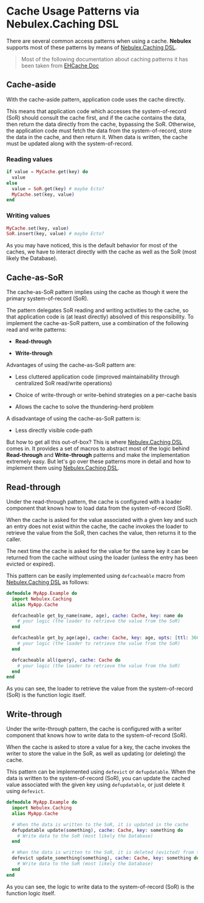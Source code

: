 # Cache Usage Patterns via Nebulex.Caching DSL

There are several common access patterns when using a cache. **Nebulex**
supports most of these patterns by means of [Nebulex.Caching DSL][DSL].

[DSL]: https://github.com/cabol/nebulex/blob/master/lib/nebulex/caching.ex

> Most of the following documentation about caching patterns it has been taken
  from [EHCache Doc][EHCache]

[EHCache]: https://github.com/ehcache/ehcache3/blob/master/docs/src/docs/asciidoc/user/caching-patterns.adoc

## Cache-aside

With the cache-aside pattern, application code uses the cache directly.

This means that application code which accesses the system-of-record (SoR)
should consult the cache first, and if the cache contains the data, then return
the data directly from the cache, bypassing the SoR. Otherwise, the application
code must fetch the data from the system-of-record, store the data in the cache,
and then return it. When data is written, the cache must be updated along with
the system-of-record.

### Reading values

```elixir
if value = MyCache.get(key) do
  value
else
  value = SoR.get(key) # maybe Ecto?
  MyCache.set(key, value)
end
```

### Writing values

```elixir
MyCache.set(key, value)
SoR.insert(key, value) # maybe Ecto?
```

As you may have noticed, this is the default behavior for most of the caches,
we have to interact directly with the cache as well as the SoR (most likely the
Database).

## Cache-as-SoR

The cache-as-SoR pattern implies using the cache as though it were the
primary system-of-record (SoR).

The pattern delegates SoR reading and writing activities to the cache, so that
application code is (at least directly) absolved of this responsibility.
To implement the cache-as-SoR pattern, use a combination of the following
read and write patterns:

 * **Read-through**

 * **Write-through**

Advantages of using the cache-as-SoR pattern are:

 * Less cluttered application code (improved maintainability through centralized
   SoR read/write operations)

 * Choice of write-through or write-behind strategies on a per-cache basis

 * Allows the cache to solve the thundering-herd problem

A disadvantage of using the cache-as-SoR pattern is:

 * Less directly visible code-path

But how to get all this out-of-box? This is where [Nebulex.Caching DSL][DSL]
comes in. It provides a set of macros to abstract most of the logic behind
**Read-through** and **Write-through** patterns and make the implementation
extremely easy. But let's go over these patterns more in detail and how to
implement them using [Nebulex.Caching DSL][DSL].

## Read-through

Under the read-through pattern, the cache is configured with a loader component
that knows how to load data from the system-of-record (SoR).

When the cache is asked for the value associated with a given key and such an
entry does not exist within the cache, the cache invokes the loader to retrieve
the value from the SoR, then caches the value, then returns it to the caller.

The next time the cache is asked for the value for the same key it can be
returned from the cache without using the loader (unless the entry has been
evicted or expired).

This pattern can be easily implemented using `defcacheable` macro from
[Nebulex.Caching DSL][DSL] as follows:

```elixir
defmodule MyApp.Example do
  import Nebulex.Caching
  alias MyApp.Cache

  defcacheable get_by_name(name, age), cache: Cache, key: name do
    # your logic (the loader to retrieve the value from the SoR)
  end

  defcacheable get_by_age(age), cache: Cache, key: age, opts: [ttl: 3600] do
    # your logic (the loader to retrieve the value from the SoR)
  end

  defcacheable all(query), cache: Cache do
    # your logic (the loader to retrieve the value from the SoR)
  end
end
```

As you can see, the loader to retrieve the value from the system-of-record (SoR)
is the function logic itself.

## Write-through

Under the write-through pattern, the cache is configured with a writer component
that knows how to write data to the system-of-record (SoR).

When the cache is asked to store a value for a key, the cache invokes the writer
to store the value in the SoR, as well as updating (or deleting) the cache.

This pattern can be implemented using `defevict` or `defupdatable`. When the
data is written to the system-of-record (SoR), you can update the cached value
associated with the given key using `defupdatable`, or just delete it using
`defevict`.

```elixir
defmodule MyApp.Example do
  import Nebulex.Caching
  alias MyApp.Cache

  # When the data is written to the SoR, it is updated in the cache
  defupdatable update(something), cache: Cache, key: something do
    # Write data to the SoR (most likely the Database)
  end

  # When the data is written to the SoR, it is deleted (evicted) from the cache
  defevict update_something(something), cache: Cache, key: something do
    # Write data to the SoR (most likely the Database)
  end
end
```

As you can see, the logic to write data to the system-of-record (SoR) is the
function logic itself.
